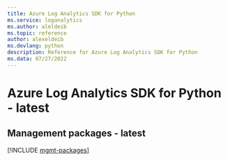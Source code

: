 ```yaml
---
title: Azure Log Analytics SDK for Python
ms.service: loganalytics
ms.author: aleldeib
ms.topic: reference
author: alexeldeib
ms.devlang: python
description: Reference for Azure Log Analytics SDK for Python
ms.data: 07/27/2022
---
```

# Azure Log Analytics SDK for Python - latest

## Management packages - latest
[!INCLUDE [mgmt-packages](log-analytics-mgmt-index.md)]